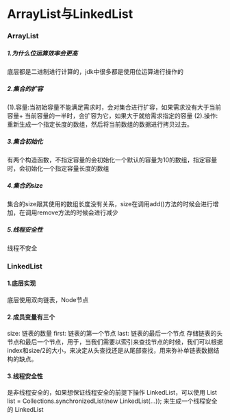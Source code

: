 # ArrayList与LinkedList
### ArrayList 
##### 1.为什么位运算效率会更高
底层都是二进制进行计算的，jdk中很多都是使用位运算进行操作的
##### 2.集合的扩容
(1).容量:当初始容量不能满足需求时，会对集合进行扩容，如果需求没有大于当前容量+ 当前容量的一半时，会扩容为它，如果大于就给需求指定的容量
(2).操作:重新生成一个指定长度的数组，然后将当前数组的数据进行拷贝过去。
##### 3.集合初始化
有两个构造函数，不指定容量的会初始化一个默认的容量为10的数组，指定容量时，会初始化一个指定容量长度的数组
##### 4.集合的size
集合的size跟其使用的数组长度没有关系，size在调用add()方法的时候会进行增加，在调用remove方法的时候会进行减少
##### 5.线程安全性
线程不安全
### LinkedList
#### 1.底层实现
底层使用双向链表，Node节点
#### 2.成员变量有三个
size: 链表的数量
first: 链表的第一个节点
last: 链表的最后一个节点
存储链表的头节点和最后一个节点，用于，当我们需要以索引来查找节点的时候，我们可以根据index和size/2的大小，来决定从头查找还是从尾部查找，用来弥补单链表数据结构的缺点。
#### 3.线程安全性
是非线程安全的，如果想保证线程安全的前提下操作 LinkedList，可以使用 List list = Collections.synchronizedList(new LinkedList(...)); 来生成一个线程安全的 LinkedList
